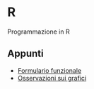 # R
Programmazione in R

## Appunti
- [Formulario funzionale](Formulario_funzionale.md)
- [Osservazioni sui grafici](Osservazioni_grafici.md)
